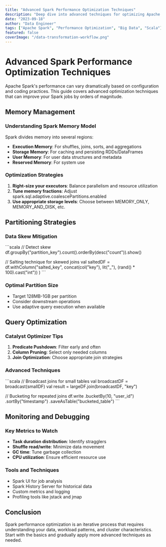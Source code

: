 ```yaml
---
title: "Advanced Spark Performance Optimization Techniques"
description: "Deep dive into advanced techniques for optimizing Apache Spark performance, including memory management, partitioning strategies, and query optimization."
date: "2023-09-18"
author: "Data Engineer"
tags: ["Apache Spark", "Performance Optimization", "Big Data", "Scala"]
featured: false
coverImage: "/data-transformation-workflow.png"
---
```


# Advanced Spark Performance Optimization Techniques

Apache Spark's performance can vary dramatically based on configuration and coding practices. This guide covers advanced optimization techniques that can improve your Spark jobs by orders of magnitude.

## Memory Management

### Understanding Spark Memory Model
Spark divides memory into several regions:
- **Execution Memory**: For shuffles, joins, sorts, and aggregations
- **Storage Memory**: For caching and persisting RDDs/DataFrames
- **User Memory**: For user data structures and metadata
- **Reserved Memory**: For system use

### Optimization Strategies
1. **Right-size your executors**: Balance parallelism and resource utilization
2. **Tune memory fractions**: Adjust spark.sql.adaptive.coalescePartitions.enabled
3. **Use appropriate storage levels**: Choose between MEMORY_ONLY, MEMORY_AND_DISK, etc.

## Partitioning Strategies

### Data Skew Mitigation
\`\`\`scala
// Detect skew
df.groupBy("partition_key").count().orderBy(desc("count")).show()

// Salting technique for skewed joins
val saltedDF = df.withColumn("salted_key", 
  concat(col("key"), lit("_"), (rand() * 100).cast("int"))
)
\`\`\`

### Optimal Partition Size
- Target 128MB-1GB per partition
- Consider downstream operations
- Use adaptive query execution when available

## Query Optimization

### Catalyst Optimizer Tips
1. **Predicate Pushdown**: Filter early and often
2. **Column Pruning**: Select only needed columns
3. **Join Optimization**: Choose appropriate join strategies

### Advanced Techniques
\`\`\`scala
// Broadcast joins for small tables
val broadcastDF = broadcast(smallDF)
val result = largeDF.join(broadcastDF, "key")

// Bucketing for repeated joins
df.write
  .bucketBy(10, "user_id")
  .sortBy("timestamp")
  .saveAsTable("bucketed_table")
\`\`\`

## Monitoring and Debugging

### Key Metrics to Watch
- **Task duration distribution**: Identify stragglers
- **Shuffle read/write**: Minimize data movement
- **GC time**: Tune garbage collection
- **CPU utilization**: Ensure efficient resource use

### Tools and Techniques
- Spark UI for job analysis
- Spark History Server for historical data
- Custom metrics and logging
- Profiling tools like jstack and jmap

## Conclusion

Spark performance optimization is an iterative process that requires understanding your data, workload patterns, and cluster characteristics. Start with the basics and gradually apply more advanced techniques as needed.
